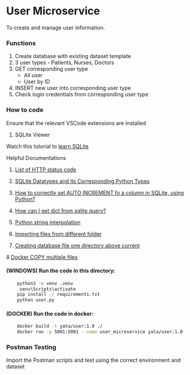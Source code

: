 # User Microservice

To create and manage user information.

### Functions

1. Create database with existing dataset template
2. 3 user types - Patients, Nurses, Doctors
3. GET corresponding user type
    - All user
    - User by ID
4. INSERT new user into corresponding user type
5. Check login credentials from corresponding user type

### How to code

Ensure that the relevant VSCode extensions are installed

1. SQLite Viewer

Watch this tutorial to [learn SQLite](https://www.youtube.com/watch?v=pd-0G0MigUA)

Helpful Documentations

1. [List of HTTP status code](https://en.wikipedia.org/wiki/List_of_HTTP_status_codes)

2. [SQLite Datatypes and its Corresponding Python Types](https://www.geeksforgeeks.org/sqlite-datatypes-and-its-corresponding-python-types/)

3. [How to correctly set AUTO INCREMENT fo a column in SQLite, using Python?](https://stackoverflow.com/questions/7905859/is-there-auto-increment-in-sqlite)

4. [How can I get dict from sqlite query?](https://stackoverflow.com/questions/3300464/how-can-i-get-dict-from-sqlite-query)

5. [Python string interpolation](https://www.programiz.com/python-programming/string-interpolation#google_vignette)

6. [Importing files from different folder](https://stackoverflow.com/questions/4383571/importing-files-from-different-folder)

7. [Creating database file one directory above current](https://stackoverflow.com/questions/36784897/creating-database-file-one-directory-above-current)

8 [Docker COPY multiple files](https://stackoverflow.com/questions/30256386/how-to-copy-multiple-files-in-one-layer-using-a-dockerfile)

#### (WINDOWS) Run the code in this directory:

```BASH
    python3 -m venv .venv
    .venv\Scripts\activate
    pip install -r requirements.txt
    python user.py
```

#### (DOCKER) Run the code in docker:

```BASH
    docker build -t yata/user:1.0 ./
    docker run -p 5001:5001 --name user_microservice yata/user:1.0
```

### Postman Testing

Import the Postman scripts and test using the correct environment and dataset

